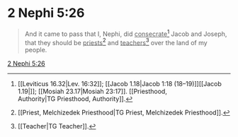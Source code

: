 # 2 Nephi 5:26

> And it came to pass that I, Nephi, did <u>consecrate</u>[^a] Jacob and Joseph, that they should be <u>priests</u>[^b] and <u>teachers</u>[^c] over the land of my people.

[2 Nephi 5:26](https://www.churchofjesuschrist.org/study/scriptures/bofm/2-ne/5?lang=eng&id=p26#p26)


[^a]: [[Leviticus 16.32|Lev. 16:32]]; [[Jacob 1.18|Jacob 1:18 (18–19)]][[Jacob 1.19|]]; [[Mosiah 23.17|Mosiah 23:17]]. [[Priesthood, Authority|TG Priesthood, Authority]].  
[^b]: [[Priest, Melchizedek Priesthood|TG Priest, Melchizedek Priesthood]].  
[^c]: [[Teacher|TG Teacher]].  
